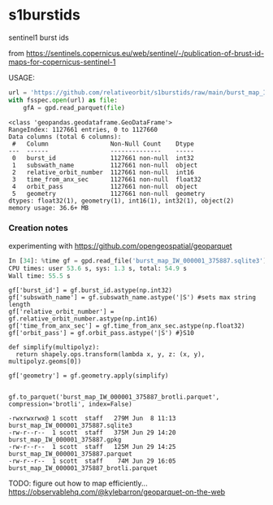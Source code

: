 # s1burstids
sentinel1 burst ids

from https://sentinels.copernicus.eu/web/sentinel/-/publication-of-brust-id-maps-for-copernicus-sentinel-1

USAGE: 

```python
url = 'https://github.com/relativeorbit/s1burstids/raw/main/burst_map_IW_000001_375887_brotli.parquet'
with fsspec.open(url) as file:
    gfA = gpd.read_parquet(file)
```

```
<class 'geopandas.geodataframe.GeoDataFrame'>
RangeIndex: 1127661 entries, 0 to 1127660
Data columns (total 6 columns):
 #   Column                 Non-Null Count    Dtype   
---  ------                 --------------    -----   
 0   burst_id               1127661 non-null  int32   
 1   subswath_name          1127661 non-null  object  
 2   relative_orbit_number  1127661 non-null  int16   
 3   time_from_anx_sec      1127661 non-null  float32 
 4   orbit_pass             1127661 non-null  object  
 5   geometry               1127661 non-null  geometry
dtypes: float32(1), geometry(1), int16(1), int32(1), object(2)
memory usage: 36.6+ MB
```


### Creation notes

experimenting with https://github.com/opengeospatial/geoparquet

```python
In [34]: %time gf = gpd.read_file('burst_map_IW_000001_375887.sqlite3')
CPU times: user 53.6 s, sys: 1.3 s, total: 54.9 s
Wall time: 55.5 s
```

```
gf['burst_id'] = gf.burst_id.astype(np.int32)
gf['subswath_name'] = gf.subswath_name.astype('|S') #sets max string length
gf['relative_orbit_number'] = gf.relative_orbit_number.astype(np.int16)
gf['time_from_anx_sec'] = gf.time_from_anx_sec.astype(np.float32)
gf['orbit_pass'] = gf.orbit_pass.astype('|S') #}S10
```

```
def simplify(multipolyz):
  return shapely.ops.transform(lambda x, y, z: (x, y), multipolyz.geoms[0])
  
gf['geometry'] = gf.geometry.apply(simplify)


gf.to_parquet('burst_map_IW_000001_375887_brotli.parquet', compression='brotli', index=False)
```

```
-rwxrwxrwx@ 1 scott  staff   279M Jun  8 11:13 burst_map_IW_000001_375887.sqlite3
-rw-r--r--  1 scott  staff   375M Jun 29 14:20 burst_map_IW_000001_375887.gpkg
-rw-r--r--  1 scott  staff   125M Jun 29 14:25 burst_map_IW_000001_375887.parquet
-rw-r--r--  1 scott  staff    74M Jun 29 16:05 burst_map_IW_000001_375887_brotli.parquet
```

TODO: figure out how to map efficiently...
https://observablehq.com/@kylebarron/geoparquet-on-the-web

